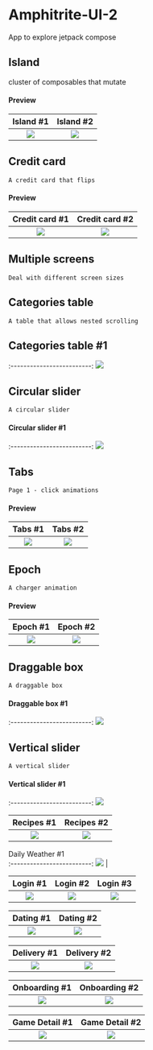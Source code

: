 # Amphitrite-UI-2
App to explore jetpack compose 

## Island
    
   cluster of composables that mutate
   
#### Preview


Island #1            |  Island #2            
:-------------------------:|:----------------------------:
<img src="images/amphitrite_1.jpg">    |  <img src="images/amphitrite_2.jpg"> 


## Credit card

    A credit card that flips

#### Preview


Credit card #1            |  Credit card #2
:-------------------------:|:----------------------------:
<img src="images/amphitrite_3.jpg">    |  <img src="images/amphitrite_4.jpg">



## Multiple screens

    Deal with different screen sizes



## Categories table

    A table that allows nested scrolling


## Categories table #1            
:-------------------------:
<img src="images/amphitrite_5.jpg">   



## Circular slider

    A circular slider


#### Circular slider #1
:-------------------------:
<img src="images/amphitrite_6.jpg">



## Tabs

    Page 1 - click animations


#### Preview

Tabs #1            |  Tabs #2
:-------------------------:|:----------------------------:
<img src="images/amphitrite_7.jpg">    |  <img src="images/amphitrite_8.jpg">


## Epoch

    A charger animation


#### Preview

Epoch #1            |  Epoch #2
:-------------------------:|:----------------------------:
<img src="images/amphitrite_7.jpg">    |  <img src="images/amphitrite_8.jpg">



## Draggable box

    A draggable box


#### Draggable box #1
:-------------------------:
<img src="images/amphitrite_9.jpg">


## Vertical slider

    A vertical slider


#### Vertical slider #1
:-------------------------:
<img src="images/amphitrite_10.jpg">





Recipes #1            |  Recipes #2            
:-------------------------:|:----------------------------:
<img src="images/Recipes_1.jpg">    |  <img src="images/Recipes_2.jpg">   

Daily Weather #1                   
:-------------------------:
<img src="images/Daily_Weather_1.jpg">   |

Login #1            |  Login #2     |   Login #3
:-------------------------:|:----------------------------:|:----------------------------:
<img src="images/Login_1.jpg">    |  <img src="images/Login_2.jpg">  | <img src="images/Login_3.jpg">

Dating #1            |  Dating #2
:-------------------------:|:----------------------------:
<img src="images/Dating_1.jpg">    |  <img src="images/Dating_2.jpg">   

Delivery #1            |  Delivery #2
:-------------------------:|:----------------------------:
<img src="images/Delivery_1.jpg">    |  <img src="images/Delivery_2.jpg">

Onboarding #1            |  Onboarding #2
:-------------------------:|:----------------------------:
<img src="images/Onboarding_1.jpg">    |  <img src="images/Onboarding_2.jpg">   

Game Detail #1            |  Game Detail #2
:-------------------------:|:----------------------------:
<img src="images/Game_Detail_1.jpg">    |  <img src="images/Game_Detail_2.jpg">   

